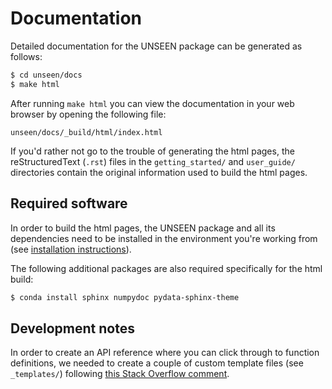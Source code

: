 # Documentation

Detailed documentation for the UNSEEN package can be generated as follows:

```bash
$ cd unseen/docs
$ make html
```

After running `make html` you can view the documentation in your web browser
by opening the following file:

```
unseen/docs/_build/html/index.html
```

If you'd rather not go to the trouble of generating the html pages,
the reStructuredText (`.rst`) files in the `getting_started/` and `user_guide/` directories
contain the original information used to build the html pages.


## Required software

In order to build the html pages,
the UNSEEN package and all its dependencies need to be installed in the environment
you're working from
(see [installation instructions](https://github.com/AusClimateService/unseen/blob/master/docs/getting_started/index.rst)).

The following additional packages are also required specifically for the html build:

```bash
$ conda install sphinx numpydoc pydata-sphinx-theme
```

## Development notes

In order to create an API reference where you can click through to function definitions,
we needed to create a couple of custom template files (see `_templates/`) following 
[this Stack Overflow comment](https://stackoverflow.com/questions/2701998/sphinx-autodoc-is-not-automatic-enough/62613202#62613202).
